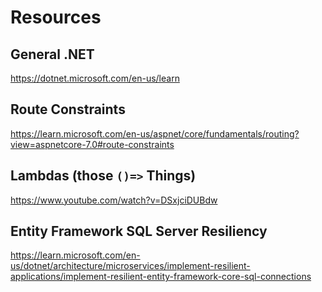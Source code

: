 # Resources

## General .NET
https://dotnet.microsoft.com/en-us/learn



## Route Constraints

https://learn.microsoft.com/en-us/aspnet/core/fundamentals/routing?view=aspnetcore-7.0#route-constraints

## Lambdas (those `()=>` Things)

https://www.youtube.com/watch?v=DSxjciDUBdw

## Entity Framework SQL Server Resiliency

https://learn.microsoft.com/en-us/dotnet/architecture/microservices/implement-resilient-applications/implement-resilient-entity-framework-core-sql-connections